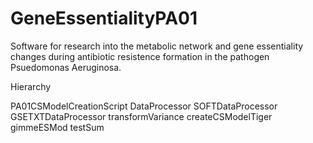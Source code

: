 # GeneEssentialityPA01
Software for research into the metabolic network and gene essentiality changes during antibiotic resistence formation in the pathogen Psuedomonas Aeruginosa.

Hierarchy

   PA01CSModelCreationScript
        DataProcessor
            SOFTDataProcessor
            GSETXTDataProcessor
            transformVariance
        createCSModelTiger
            gimmeESMod
        testSum
            
        
            